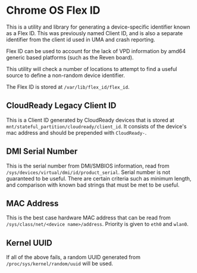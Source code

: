 # Chrome OS Flex ID
This is a utility and library for generating a device-specific identifier
known as a Flex ID. This was previously named Client ID, and is also
a separate identifier from the client id used in UMA and crash reporting.

Flex ID can be used to account for the lack of VPD information by
amd64 generic based platforms (such as the Reven board).

This utility will check a number of locations to attempt to find a useful
source to define a non-random device identifier.

The Flex ID is stored at `/var/lib/flex_id/flex_id`.

## CloudReady Legacy Client ID
This is a Client ID generated by CloudReady devices that is stored at
`mnt/stateful_partition/cloudready/client_id`. It consists of the device's mac
address and should be prepended with `CloudReady-`.

## DMI Serial Number
This is the serial number from DMI/SMBIOS information, read from
`/sys/devices/virtual/dmi/id/product_serial`. Serial number is not guaranteed
to be useful. There are certain criteria such as minimum length, and comparison
with known bad strings that must be met to be useful.

## MAC Address
This is the best case hardware MAC address that can be read from
`/sys/class/net/<device name>/address`. Priority is given to `eth0` and `wlan0`.

## Kernel UUID
If all of the above fails, a random UUID generated from
`/proc/sys/kernel/random/uuid` will be used.
